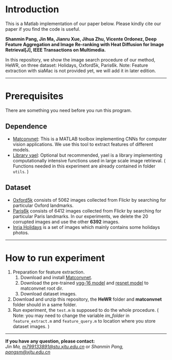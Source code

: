 # Introduction
This is a Matlab implementation of our paper below. Please kindly cite our paper if you find the code is useful.

**Shanmin Pang, Jin Ma, Jianru Xue, Jihua Zhu, Vicente Ordonez, Deep Feature Aggregation and Image Re-ranking with Heat Diffusion for Image Retrieval[J], IEEE Transactions on Multimedia.**

In this repository, we show the image search procedure of our method, HeWR, on three dataset: Holidays, Oxford5k, Paris6k.
Note: Feature extraction with siaMac is not provided yet, we will add it in later edition.
***
# Prerequisites
There are something you need before you run this program.
## Dependence
* [Matconvnet][1]: This is a MATLAB toolbox implementing CNNs for computer vision applications. We use this tool to extract features of different models.
* [Library yael][2]: Optional but recommended, yael is a library implementing computationally intensive functions used in large scale image retrieval. ( Functions needed in this experiment are already contained in folder `utils`. ) 
## Dataset
* [Oxford5k][3] consists of 5062 images collected from Flickr by searching for particular Oxford landmarks.
* [Paris6k][4] consists of 6412 images collected from Flickr by searching for particular Paris landmarks. In our experiments, we delete the 20 corrupted images and use the other **6392** images.
* [Inria Holidays][5] is a set of images which mainly contains some holidays photos.
***
# How to run experiment
1. Preparation for feature extraction.
    1. Download and install [Matconvnet][1].
    2. Download the pre-trained [vgg-16 model][6] and [resnet model][7] to matconvnet root dir.
    3. Download dataset images.
2. Download and unzip this repository, the **HeWR** folder and **matconvnet** folder should in a same folder.
3. Run experiment, the `test.m` is supposed to do the whole procedure. 
( Note: you may need to change the variable *im_folder* in `feature_extract.m` and `feature_query.m` to location where you store dataset images. )

***
**If you have any question, please contact:**  
*Jin Ma, m799133891@stu.xjtu.edu.cn* or *Shanmin Pang, pangsm@xjtu.edu.cn*

[1]: http://www.vlfeat.org/matconvnet/ "matconvnet home"
[2]: https://gforge.inria.fr/projects/yael/ "yael home"
[3]: http://www.robots.ox.ac.uk/~vgg/data/oxbuildings/ "Oxford dataset"
[4]: http://www.robots.ox.ac.uk/~vgg/data/parisbuildings/ "Paris dataset"
[5]: http://lear.inrialpes.fr/~jegou/data.php#holidays "Holidays dataset"
[6]: http://www.vlfeat.org/matconvnet/models/imagenet-vgg-verydeep-16.mat "vgg-16 model"
[7]: http://www.vlfeat.org/matconvnet/models/imagenet-resnet-50-dag.mat "resnet model"
